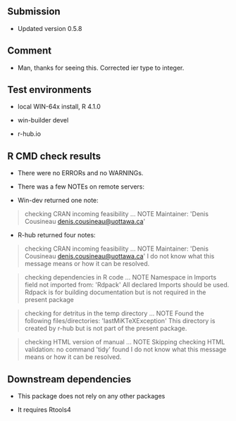 ## Submission

* Updated version 0.5.8

## Comment

* Man, thanks for seeing this. Corrected ier type to integer.

## Test environments

* local WIN-64x install, R 4.1.0

* win-builder devel 

* r-hub.io


## R CMD check results

* There were no ERRORs and no WARNINGs.

* There was a few NOTEs on remote servers: 

* Win-dev returned one note:

> checking CRAN incoming feasibility ... NOTE
Maintainer: 'Denis Cousineau <denis.cousineau@uottawa.ca>'

* R-hub returned four notes:

> checking CRAN incoming feasibility ... NOTE
Maintainer: 'Denis Cousineau <denis.cousineau@uottawa.ca>'
I do not know what this message means or how it can be resolved.

> checking dependencies in R code ... NOTE
  Namespace in Imports field not imported from: 'Rdpack'
    All declared Imports should be used.
Rdpack is for building documentation but is not required in the present package

> checking for detritus in the temp directory ... NOTE
  Found the following files/directories:
    'lastMiKTeXException'
This directory is created by r-hub but is not part of the present package.

> checking HTML version of manual ... NOTE
Skipping checking HTML validation: no command 'tidy' found
I do not know what this message means or how it can be resolved.



## Downstream dependencies

* This package does not rely on any other packages

* It requires Rtools4

